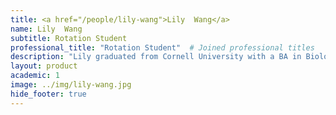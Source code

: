 ```yaml
---
title: <a href="/people/lily-wang">Lily  Wang</a>
name: Lily  Wang
subtitle: Rotation Student
professional_title: "Rotation Student"  # Joined professional titles
description: "Lily graduated from Cornell University with a BA in Biology and Computer Science and is currently pursuing a PhD in Bioinformatics and Integrative Genomics. She is interested in medically relevant applications of computational methods on omics data to discover disease mechanisms."
layout: product
academic: 1
image: ../img/lily-wang.jpg
hide_footer: true
---
```

